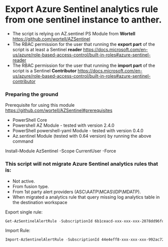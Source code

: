 # Export Azure Sentinel analytics rule from one sentinel instance to anther.

- The script is relying on AZ.sentinel PS Module from **Wortell** https://github.com/wortell/AZSentinel
- The RBAC permission for the user that running the **export part** of the script is at least a Sentinel **reader** https://docs.microsoft.com/en-us/azure/role-based-access-control/built-in-roles#azure-sentinel-reader
- The RBAC permission for the user that running the **import part** of the script is a Sentinel **Contributor** https://docs.microsoft.com/en-us/azure/role-based-access-control/built-in-roles#azure-sentinel-contributor

### Preparing the ground

Prerequisite for using this module https://github.com/wortell/AZSentinel#prerequisites

- PowerShell Core
- Powershell AZ Module - tested with version 2.4.0
- PowerShell powershell-yaml Module - tested with version 0.4.0
- Az.sentinel Module (tested with 0.64 version) by running the above command

Install-Module AzSentinel -Scope CurrentUser -Force

### This script will not migrate Azure Sentinel analytics rules that is:

- Not active.
- From fusion type.
- From 1st party alert providers (ASC\AATP\MCAS\IDP\MDATP).
- When migrated a analytics rule that query missing log analytics table in the destination workspace



Export single rule:

```powershell
Get-AzSentinelAlertRule -SubscriptionId 6b1ceacd-xxx-xxx-xxx-2078dd96fd96 -WorkspaceName "existingWorkspace" -RuleName "Mimikatz has been detected" | ConvertTo-Json | Out-File c:\temp\Mimikatz.yaml  
```

Import Rule:
```powershell
Import-AzSentinelAlertRule -SubscriptionId 44e4eff8-xxx-xxx-xxx-992ac7286382 -WorkspaceName "NewWorksapce" -Settings c:\temp\Mimikatz.yaml -Verbose
```

